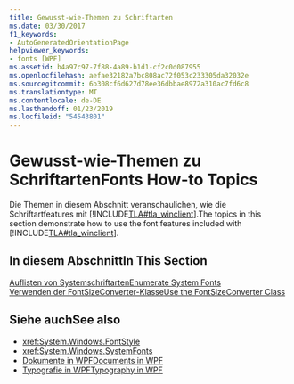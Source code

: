 ```yaml
---
title: Gewusst-wie-Themen zu Schriftarten
ms.date: 03/30/2017
f1_keywords:
- AutoGeneratedOrientationPage
helpviewer_keywords:
- fonts [WPF]
ms.assetid: b4a97c97-7f88-4a89-b1d1-cf2c0d087955
ms.openlocfilehash: aefae32182a7bc808ac72f053c233305da32032e
ms.sourcegitcommit: 6b308cf6d627d78ee36dbbae8972a310ac7fd6c8
ms.translationtype: MT
ms.contentlocale: de-DE
ms.lasthandoff: 01/23/2019
ms.locfileid: "54543801"
---
```

# <a name="fonts-how-to-topics"></a><span data-ttu-id="26623-102">Gewusst-wie-Themen zu Schriftarten</span><span class="sxs-lookup"><span data-stu-id="26623-102">Fonts How-to Topics</span></span>
<span data-ttu-id="26623-103">Die Themen in diesem Abschnitt veranschaulichen, wie die Schriftartfeatures mit [!INCLUDE[TLA#tla_winclient](../../../../includes/tlasharptla-winclient-md.md)].</span><span class="sxs-lookup"><span data-stu-id="26623-103">The topics in this section demonstrate how to use the font features included with [!INCLUDE[TLA#tla_winclient](../../../../includes/tlasharptla-winclient-md.md)].</span></span>  
  
## <a name="in-this-section"></a><span data-ttu-id="26623-104">In diesem Abschnitt</span><span class="sxs-lookup"><span data-stu-id="26623-104">In This Section</span></span>  
 [<span data-ttu-id="26623-105">Auflisten von Systemschriftarten</span><span class="sxs-lookup"><span data-stu-id="26623-105">Enumerate System Fonts</span></span>](../../../../docs/framework/wpf/advanced/how-to-enumerate-system-fonts.md)  
 [<span data-ttu-id="26623-106">Verwenden der FontSizeConverter-Klasse</span><span class="sxs-lookup"><span data-stu-id="26623-106">Use the FontSizeConverter Class</span></span>](../../../../docs/framework/wpf/advanced/how-to-use-the-fontsizeconverter-class.md)  
  
## <a name="see-also"></a><span data-ttu-id="26623-107">Siehe auch</span><span class="sxs-lookup"><span data-stu-id="26623-107">See also</span></span>
- <xref:System.Windows.FontStyle>
- <xref:System.Windows.SystemFonts>
- [<span data-ttu-id="26623-108">Dokumente in WPF</span><span class="sxs-lookup"><span data-stu-id="26623-108">Documents in WPF</span></span>](../../../../docs/framework/wpf/advanced/documents-in-wpf.md)
- [<span data-ttu-id="26623-109">Typografie in WPF</span><span class="sxs-lookup"><span data-stu-id="26623-109">Typography in WPF</span></span>](../../../../docs/framework/wpf/advanced/typography-in-wpf.md)
